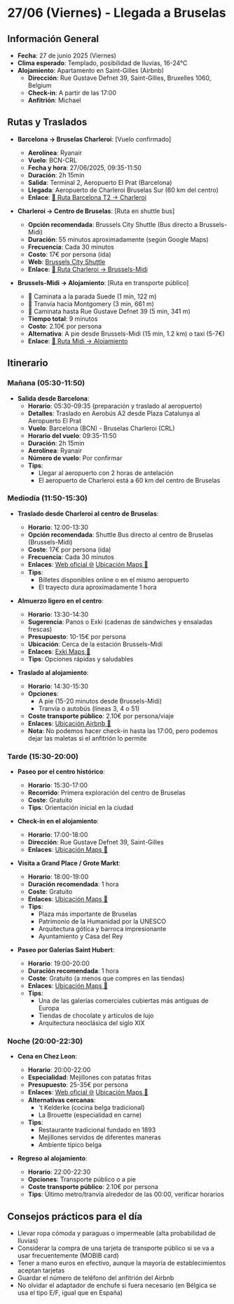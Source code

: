 # 27/06 (Viernes) - Llegada a Bruselas

## Información General
- **Fecha**: 27 de junio 2025 (Viernes)
- **Clima esperado**: Templado, posibilidad de lluvias, 16-24°C
- **Alojamiento**: Apartamento en Saint-Gilles (Airbnb)
  * **Dirección**: Rue Gustave Defnet 39, Saint-Gilles, Bruxelles 1060, Belgium
  * **Check-in**: A partir de las 17:00
  * **Anfitrión**: Michael

## Rutas y Traslados
* **Barcelona → Bruselas Charleroi**: [Vuelo confirmado]
  * **Aerolínea**: Ryanair
  * **Vuelo**: BCN-CRL
  * **Fecha y hora**: 27/06/2025, 09:35-11:50
  * **Duración**: 2h 15min
  * **Salida**: Terminal 2, Aeropuerto El Prat (Barcelona)
  * **Llegada**: Aeropuerto de Charleroi Bruselas Sur (60 km del centro)
  * **Enlace**: [📍 Ruta Barcelona T2 → Charleroi](https://www.google.com/maps/dir/Barcelona+El+Prat+Airport+Terminal+2/Brussels+South+Charleroi+Airport,+Rue+des+Fr%C3%A8res+Wright+8,+6041+Charleroi,+Belgium/@44.5374811,-1.6348122,6z/)

* **Charleroi → Centro de Bruselas**: [Ruta en shuttle bus]
  * **Opción recomendada**: Brussels City Shuttle (Bus directo a Brussels-Midi)
  * **Duración**: 55 minutos aproximadamente (según Google Maps)
  * **Frecuencia**: Cada 30 minutos
  * **Costo**: 17€ por persona (ida)
  * **Web**: [Brussels City Shuttle](https://www.brussels-city-shuttle.com)
  * **Enlace**: [📍 Ruta Charleroi → Brussels-Midi](https://www.google.com/maps/dir/?api=1&origin=Brussels+South+Charleroi+Airport&destination=Brussels+Midi+Station&travelmode=transit)

* **Brussels-Midi → Alojamiento**: [Ruta en transporte público]
  * 🚶 Caminata a la parada Suede (1 min, 122 m)
  * 🚊 Tranvía hacia Montgomery (3 min, 661 m)
  * 🚶 Caminata hasta Rue Gustave Defnet 39 (5 min, 341 m)
  * **Tiempo total**: 9 minutos
  * **Costo**: 2.10€ por persona
  * **Alternativa**: A pie desde Brussels-Midi (15 min, 1.2 km) o taxi (5-7€)
  * **Enlace**: [📍 Ruta Midi → Alojamiento](https://www.google.com/maps/dir/?api=1&origin=Brussels+Midi+Station&destination=Rue+Gustave+Defnet+39,+Saint-Gilles,+Bruxelles+1060,+Belgium&travelmode=transit)

## Itinerario

### Mañana (05:30-11:50)
* **Salida desde Barcelona**:
  * **Horario**: 05:30-09:35 (preparación y traslado al aeropuerto)
  * **Detalles**: Traslado en Aerobús A2 desde Plaza Catalunya al Aeropuerto El Prat
  * **Vuelo**: Barcelona (BCN) - Bruselas Charleroi (CRL)
  * **Horario del vuelo**: 09:35-11:50
  * **Duración**: 2h 15min
  * **Aerolínea**: Ryanair
  * **Número de vuelo**: Por confirmar
  * **Tips**: 
    * Llegar al aeropuerto con 2 horas de antelación
    * El aeropuerto de Charleroi está a 60 km del centro de Bruselas

### Mediodía (11:50-15:30)
* **Traslado desde Charleroi al centro de Bruselas**:
  * **Horario**: 12:00-13:30
  * **Opción recomendada**: Shuttle Bus directo al centro de Bruselas (Brussels-Midi)
  * **Coste**: 17€ por persona (ida)
  * **Frecuencia**: Cada 30 minutos
  * **Enlaces**: [Web oficial 🌐](https://www.brussels-city-shuttle.com) [Ubicación Maps 📍](https://www.google.com/maps/dir/?api=1&destination=Brussels+Midi+Station&travelmode=transit)
  * **Tips**: 
    * Billetes disponibles online o en el mismo aeropuerto
    * El trayecto dura aproximadamente 1 hora

* **Almuerzo ligero en el centro**:
  * **Horario**: 13:30-14:30
  * **Sugerencia**: Panos o Exki (cadenas de sándwiches y ensaladas frescas)
  * **Presupuesto**: 10-15€ por persona
  * **Ubicación**: Cerca de la estación Brussels-Midi
  * **Enlaces**: [Exki Maps 📍](https://www.google.com/maps/dir/?api=1&destination=Exki+Brussels+Midi&travelmode=walking)
  * **Tips**: Opciones rápidas y saludables

* **Traslado al alojamiento**:
  * **Horario**: 14:30-15:30
  * **Opciones**:
    * A pie (15-20 minutos desde Brussels-Midi)
    * Tranvía o autobús (líneas 3, 4 o 51)
  * **Coste transporte público**: 2.10€ por persona/viaje
  * **Enlaces**: [Ubicación Airbnb 📍](https://www.google.com/maps/dir/?api=1&destination=Rue+Gustave+Defnet+39+Saint-Gilles+Brussels&travelmode=transit)
  * **Nota**: No podemos hacer check-in hasta las 17:00, pero podemos dejar las maletas si el anfitrión lo permite

### Tarde (15:30-20:00)
* **Paseo por el centro histórico**:
  * **Horario**: 15:30-17:00
  * **Recorrido**: Primera exploración del centro de Bruselas
  * **Coste**: Gratuito
  * **Tips**: Orientación inicial en la ciudad

* **Check-in en el alojamiento**:
  * **Horario**: 17:00-18:00
  * **Dirección**: Rue Gustave Defnet 39, Saint-Gilles
  * **Enlaces**: [Ubicación Maps 📍](https://www.google.com/maps/dir/?api=1&destination=Rue+Gustave+Defnet+39+Saint-Gilles+Brussels&travelmode=transit)

* **Visita a Grand Place / Grote Markt**:
  * **Horario**: 18:00-19:00
  * **Duración recomendada**: 1 hora
  * **Coste**: Gratuito
  * **Enlaces**: [Ubicación Maps 📍](https://www.google.com/maps/dir/?api=1&destination=Grand+Place+Brussels&travelmode=transit)
  * **Tips**: 
    * Plaza más importante de Bruselas
    * Patrimonio de la Humanidad por la UNESCO
    * Arquitectura gótica y barroca impresionante
    * Ayuntamiento y Casa del Rey

* **Paseo por Galerías Saint Hubert**:
  * **Horario**: 19:00-20:00
  * **Duración recomendada**: 1 hora
  * **Coste**: Gratuito (a menos que compres en las tiendas)
  * **Enlaces**: [Ubicación Maps 📍](https://www.google.com/maps/dir/?api=1&destination=Galeries+Royales+Saint-Hubert+Brussels&travelmode=walking)
  * **Tips**: 
    * Una de las galerías comerciales cubiertas más antiguas de Europa
    * Tiendas de chocolate y artículos de lujo
    * Arquitectura neoclásica del siglo XIX

### Noche (20:00-22:30)
* **Cena en Chez Leon**:
  * **Horario**: 20:00-22:00
  * **Especialidad**: Mejillones con patatas fritas
  * **Presupuesto**: 25-35€ por persona
  * **Enlaces**: [Web oficial 🌐](https://www.chezleon.be) [Ubicación Maps 📍](https://www.google.com/maps/dir/?api=1&destination=Chez+Leon+Brussels&travelmode=walking)
  * **Alternativas cercanas**: 
    * 't Kelderke (cocina belga tradicional)
    * La Brouette (especialidad en carne)
  * **Tips**: 
    * Restaurante tradicional fundado en 1893
    * Mejillones servidos de diferentes maneras
    * Ambiente típico belga

* **Regreso al alojamiento**:
  * **Horario**: 22:00-22:30
  * **Opciones**: Transporte público o a pie
  * **Coste transporte público**: 2.10€ por persona
  * **Tips**: Último metro/tranvía alrededor de las 00:00, verificar horarios

## Consejos prácticos para el día
- Llevar ropa cómoda y paraguas o impermeable (alta probabilidad de lluvias)
- Considerar la compra de una tarjeta de transporte público si se va a usar frecuentemente (MOBIB card)
- Tener a mano euros en efectivo, aunque la mayoría de establecimientos aceptan tarjetas
- Guardar el número de teléfono del anfitrión del Airbnb
- No olvidar el adaptador de enchufe si fuera necesario (en Bélgica se usa el tipo E/F, igual que en España)
